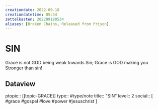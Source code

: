 ```yaml
---
creationdate: 2022-09-18
creationdatetime: 05:34
zettelkasten: 202209180534
aliases: [Broken Chains, Released from Prison]
---
```

# SIN
Grace is not GOD being weak towards Sin; Grace is GOD making you Stronger than sin!

## Dataview
ptopic:: [[topic-GRACE]]
type:: #type/note
title:: "SIN"
level:: 2
social:: [ #grace #gospel #love #power #jesuschrist ]